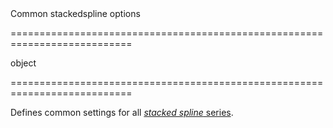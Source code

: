 <!--**
/*-------------------------------------------
    Auto-generated file. Do not modify.
-------------------------------------------

**-->
<!--d-->Common stackedspline options<!--/d-->
===========================================================================
<!--type-->object<!--/type-->
===========================================================================

<!--shortDescription-->
Defines common settings for all [*stacked spline* series](/Documentation/ApiReference/Data_Visualization_Widgets/dxChart/Series_Types/StackedSplineSeries/).
<!--/shortDescription-->

<!--fullDescription-->

<!--/fullDescription-->